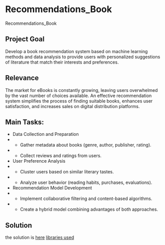 # Recommendations_Book
Recommendations_Book

## Project Goal
Develop a book recommendation system based on machine learning methods and data analysis to provide users with personalized suggestions of literature that match their interests and preferences.


## Relevance
The market for eBooks is constantly growing, leaving users overwhelmed by the vast number of choices available. An effective recommendation system simplifies the process of finding suitable books, enhances user satisfaction, and increases sales on digital distribution platforms.

## Main Tasks:
* Data Collection and Preparation
* * Gather metadata about books (genre, author, publisher, rating).
* * Collect reviews and ratings from users.
* User Preference Analysis
* * Cluster users based on similar literary tastes.
* * Analyze user behavior (reading habits, purchases, evaluations).
* Recommendation Model Development
* * Implement collaborative filtering and content-based algorithms.
* * Create a hybrid model combining advantages of both approaches.

## Solution
the solution is [here](https://github.com/esta1d/Recommendations_Book/blob/main/book_rec.ipynb)
[libraries used](https://github.com/esta1d/Recommendations_Book/blob/main/requirements.txt)